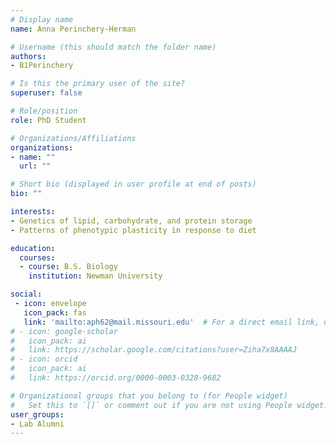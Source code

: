 ```yaml
---
# Display name
name: Anna Perinchery-Herman

# Username (this should match the folder name)
authors:
- B1Perinchery

# Is this the primary user of the site?
superuser: false

# Role/position
role: PhD Student

# Organizations/Affiliations
organizations:
- name: ""
  url: ""

# Short bio (displayed in user profile at end of posts)
bio: ""

interests:
- Genetics of lipid, carbohydrate, and protein storage
- Patterns of phenotypic plasticity in response to diet

education:
  courses:
  - course: B.S. Biology
    institution: Newman University

social:
 - icon: envelope
   icon_pack: fas
   link: 'mailto:aph62@mail.missouri.edu'  # For a direct email link, use "mailto:test@example.org".
# - icon: google-scholar
#   icon_pack: ai
#   link: https://scholar.google.com/citations?user=Ziha7x8AAAAJ
# - icon: orcid
#   icon_pack: ai
#   link: https://orcid.org/0000-0003-0328-9682

# Organizational groups that you belong to (for People widget)
#   Set this to `[]` or comment out if you are not using People widget.
user_groups:
- Lab Alumni
---
```

